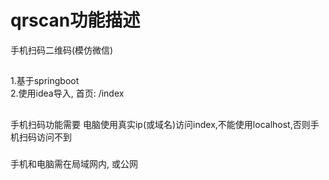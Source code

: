 # qrscan功能描述
手机扫码二维码(模仿微信)
##
1.基于springboot  
2.使用idea导入, 首页: /index
##
手机扫码功能需要 电脑使用真实ip(或域名)访问index,不能使用localhost,否则手机扫码访问不到
###
手机和电脑需在局域网内, 或公网
